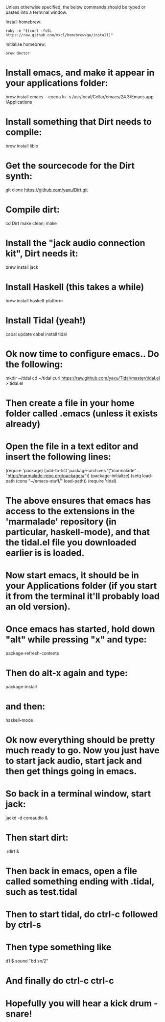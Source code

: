 Unless otherwise specified, the below commands should be typed or pasted into a terminal window.

Install homebrew:
```shell
ruby -e "$(curl -fsSL https://raw.github.com/mxcl/homebrew/go/install)"
```

Initialise homebrew:
```shell
brew doctor
```

# Install emacs, and make it appear in your applications folder:
brew install emacs --cocoa
ln -s /usr/local/Cellar/emacs/24.3/Emacs.app /Applications

# Install something that Dirt needs to compile:
brew install liblo

# Get the sourcecode for the Dirt synth:
git clone https://github.com/yaxu/Dirt.git

# Compile dirt:
cd Dirt
make clean; make

# Install the "jack audio connection kit", Dirt needs it:
brew install jack

# Install Haskell (this takes a while)
brew install haskell-platform

# Install Tidal (yeah!)
cabal update
cabal install tidal

# Ok now time to configure emacs.. Do the following:
mkdir ~/tidal
cd ~/tidal
curl https://raw.github.com/yaxu/Tidal/master/tidal.el > tidal.el

# Then create a file in your home folder called .emacs (unless it exists already)
# Open the file in a text editor and insert the following lines:
(require 'package)
(add-to-list 'package-archives 
    '("marmalade" .
      "http://marmalade-repo.org/packages/"))
(package-initialize)
(setq load-path (cons "~/emacs-stuff/" load-path))
(require 'tidal)

# The above ensures that emacs has access to the extensions in the 'marmalade' repository (in particular, haskell-mode), and that the tidal.el file you downloaded earlier is is loaded.

# Now start emacs, it should be in your Applications folder (if you start it from the terminal it'll probably load an old version).
# Once emacs has started, hold down "alt" while pressing "x" and type:
package-refresh-contents
# Then do alt-x again and type:
package-install
# and then:
haskell-mode

# Ok now everything should be pretty much ready to go. Now you just have to start jack audio, start jack and then get things going in emacs.

# So back in a terminal window, start jack:
jackd -d coreaudio &
# Then start dirt:
./dirt &

# Then back in emacs, open a file called something ending with .tidal, such as test.tidal
# Then to start tidal, do ctrl-c followed by ctrl-s
# Then type something like
d1 $ sound "bd sn/2"
# And finally do ctrl-c ctrl-c
# Hopefully you will hear a kick drum - snare!
